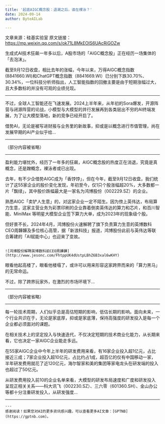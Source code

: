 ```yaml
---
title: '起底AIGC概念股：退潮之后，谁在裸泳？'
date: 2024-09-14
author: ByteAILab

---
```


文章来源：硅基实验室
原文链接：https://mp.weixin.qq.com/s/ok71L8MkEOIS6UAcRiGOZw

生成式AI技术狂飙一年多以后，A股市场的「AIGC概念股」正在经历一场集体的「去泡沫」。

截至9月12日收盘，相比去年的涨幅，今年以来，万得AIGC概念指数(8841660.WI)和ChatGPT概念指数（8841669.WI）已分别下跌30.70%、30.34%，一位科技分析师指出，人工智能指数的回撤主要是由于短期涨幅过大，且大多数标的并没有可观的业绩兑现。

---


不过，全球人工智能还在飞速发展。2024上半年来，从年初的Sora爆发，开源阵营与闭源阵营的论战，小模型与大模型的并行发展再到各类层出不穷的AI终端发展，为了让大模型落地，新的竞争已经开启了。

借势AI，无论是被写进财报与业务里的新故事，抑或是以概念进行市值管理，尚在发展早期的AI产业似乎给...

---

（部分内容被省略）

---

盈利能力堪忧外，经历了一年多的狂飙，AIGC概念股的热度正在消退，究竟是真概念，还是蹭概念，裸泳者或已出现。

去年，有不少企借势AIGC成为「香饽饽」，但在今年，截至9月12日收盘，我们统计了这55家企业的股价变化发现，年初至今，仅1只个股涨幅超20%，大多数都一片「飘绿」，其中股价跌幅最大是一家名为鸿博股份（002229.SZ）的企业。

熟悉AIGC「卖铲人生意」的，对这家企业一定不陌生。因为傍上英伟达，布局算力生意，这家主营业务为彩票印刷的企业靠着倒卖英伟达的算力和芯片，和百川智能、MiniMax 等明星大模型企业签下算力大单，成为2023年的现象级个股。

但好景不长，2024年4月，鸿博股份火速解聘了旗下负责算力生意的英博数科CEO周韡韡及多位核心高管，据「新浪科技」报道，鸿博股份此前与英伟达等联合筹建的「AI赋能中心」也迎来了变故。

```

![鸿博股份解聘英博数科前CEO周韡韡](http://www.jesonc.com/FhtppUK4dUstpLBhZ6B3xal6wKHY)

```

眼看他起高楼了，眼看他楼塌了，或许可以用来形容这家跨界而来的「算力黑马」的无常命运。

不过，除了跨界玩家外，在激烈的市场环境下...

---

（部分内容被省略）

---

每一轮技术周期，人们似乎总是高估短期的影响，低估长期的影响。面向未来，一个行业共识在于，无论是家底厚，抑或是家底薄，保持高强度的研发投入是每一个企业都必须面对的课题。

在相关技术上的坚定投入与快速迭代，不仅决定短期的技术商业化能力，从长期来看，它也决定一家AIGC企业能走多远。

在55家AIGC企业中今年上半年的研发费用来看，有16家企业投入超1亿元，占比接近三成；7家企业投入超10亿元，占比约占1成，超百亿的仅有中国移动一家，半年研发费用就花了近120亿元，海尔智家和美的集团等家电龙头在研发端的投入也超过了50亿元。

从研发费用投入前10的企业名单来看，大模型的研发布局速度和广度和研发投入呈现正相关关系——科大讯飞（002230.SZ）、三六零（601360.SH）、金山办公等都十分注重研发投入，从研发强度...

---

```
---
感谢阅读！如果您对AI的更多资讯感兴趣，可以查看更多AI文章：[GPTNB](https://gptnb.com)。